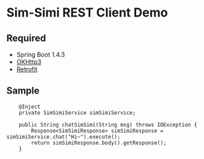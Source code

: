 # Sim-Simi REST Client Demo

## Required
* Spring Boot 1.4.3
* [OKHttp3](https://square.github.io/okhttp/3.x/okhttp/)
* [Retrofit](http://square.github.io/retrofit/)

## Sample
```
    @Inject
    private SimSimiService simSimiService;

    public String chatSimSimi(String msg) throws IOException {
        Response<SimSimiResponse> simSimiResponse = simSimiService.chat("Hi~").execute();
        return simSimiResponse.body().getResponse();
    }
```
